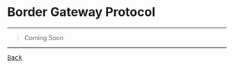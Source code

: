 <h1 title="Manages Packets's Flow"
> Border Gateway Protocol </h1>

---

> Coming Soon

---

[<kbd> Back </kbd>](./../readme.md)
